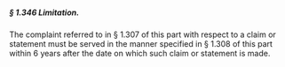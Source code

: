 ##### § 1.346 Limitation. #####

The complaint referred to in § 1.307 of this part with respect to a claim or statement must be served in the manner specified in § 1.308 of this part within 6 years after the date on which such claim or statement is made.